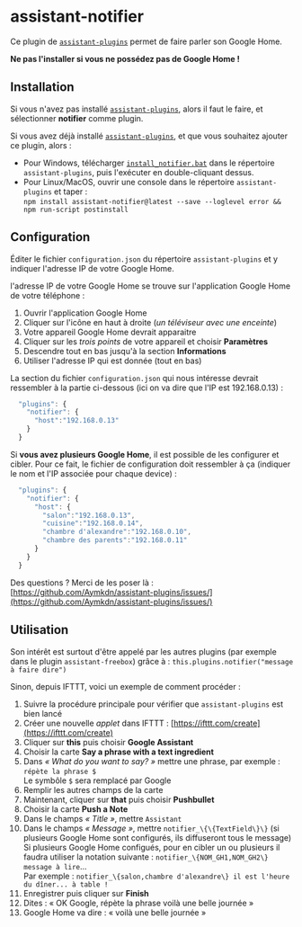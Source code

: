 # assistant-notifier

Ce plugin de [`assistant-plugins`](https://aymkdn.github.io/assistant-plugins/) permet de faire parler son Google Home.

**Ne pas l'installer si vous ne possédez pas de Google Home !**

## Installation

Si vous n'avez pas installé [`assistant-plugins`](https://aymkdn.github.io/assistant-plugins/), alors il faut le faire, et sélectionner **notifier** comme plugin.

Si vous avez déjà installé [`assistant-plugins`](https://aymkdn.github.io/assistant-plugins/), et que vous souhaitez ajouter ce plugin, alors :
  - Pour Windows, télécharger [`install_notifier.bat`](https://github-proxy.kodono.info/?q=https://raw.githubusercontent.com/Aymkdn/assistant-notifier/master/install_notifier.bat&download=install_notifier.bat) dans le répertoire `assistant-plugins`, puis l'exécuter en double-cliquant dessus.  
  - Pour Linux/MacOS, ouvrir une console dans le répertoire `assistant-plugins` et taper :  
  `npm install assistant-notifier@latest --save --loglevel error && npm run-script postinstall`

## Configuration

Éditer le fichier `configuration.json` du répertoire `assistant-plugins` et y indiquer l'adresse IP de votre Google Home.

l'adresse IP de votre Google Home se trouve sur l'application Google Home de votre téléphone :

  1) Ouvrir l'application Google Home  
  2) Cliquer sur l'icône en haut à droite (*un téléviseur avec une enceinte*)  
  3) Votre appareil Google Home devrait apparaitre  
  4) Cliquer sur les *trois points* de votre appareil et choisir **Paramètres**  
  5) Descendre tout en bas jusqu'à la section **Informations**  
  6) Utiliser l'adresse IP qui est donnée (tout en bas)
  
La section du fichier `configuration.json` qui nous intéresse devrait ressembler à la partie ci-dessous (ici on va dire que l'IP est 192.168.0.13) :
```javascript
  "plugins": {
    "notifier": {
      "host":"192.168.0.13"
    }
  }
```

Si **vous avez plusieurs Google Home**, il est possible de les configurer et cibler. Pour ce fait, le fichier de configuration doit ressembler à ça (indiquer le nom et l'IP associée pour chaque device) :
```javascript
  "plugins": {
    "notifier": {
      "host": {
        "salon":"192.168.0.13",
        "cuisine":"192.168.0.14",
        "chambre d'alexandre":"192.168.0.10",
        "chambre des parents":"192.168.0.11"
      }
    }
  }
```

Des questions ? Merci de les poser là : [https://github.com/Aymkdn/assistant-plugins/issues/](https://github.com/Aymkdn/assistant-plugins/issues/)

## Utilisation

Son intérêt est surtout d'être appelé par les autres plugins (par exemple dans le plugin `assistant-freebox`) grâce à : `this.plugins.notifier("message à faire dire")`

Sinon, depuis IFTTT, voici un exemple de comment procéder :

  1) Suivre la procédure principale pour vérifier que `assistant-plugins` est bien lancé  
  2) Créer une nouvelle *applet* dans IFTTT : [https://ifttt.com/create](https://ifttt.com/create)  
  3) Cliquer sur **this** puis choisir **Google Assistant**  
  4) Choisir la carte **Say a phrase with a text ingredient**  
  5) Dans *« What do you want to say? »* mettre une phrase, par exemple : `répète la phrase $`  
     Le symbôle `$` sera remplacé par Google  
  6) Remplir les autres champs de la carte  
  7) Maintenant, cliquer sur **that** puis choisir **Pushbullet**  
  8) Choisir la carte **Push a Note**  
  9) Dans le champs *« Title »*, mettre `Assistant`  
  10) Dans le champs *« Message »*, mettre `notifier_\{\{TextField\}\}` (si plusieurs Google Home sont configurés, ils diffuseront tous le message)  
      Si plusieurs Google Home configués, pour en cibler un ou plusieurs il faudra utiliser la notation suivante : `notifier_\{NOM_GH1,NOM_GH2\} message à lire`...  
      Par exemple : `notifier_\{salon,chambre d'alexandre\} il est l'heure du dîner... à table !`  
  11) Enregistrer puis cliquer sur **Finish**  
  12) Dites : « OK Google, répète la phrase voilà une belle journée »  
  13) Google Home va dire : « voilà une belle journée »  
